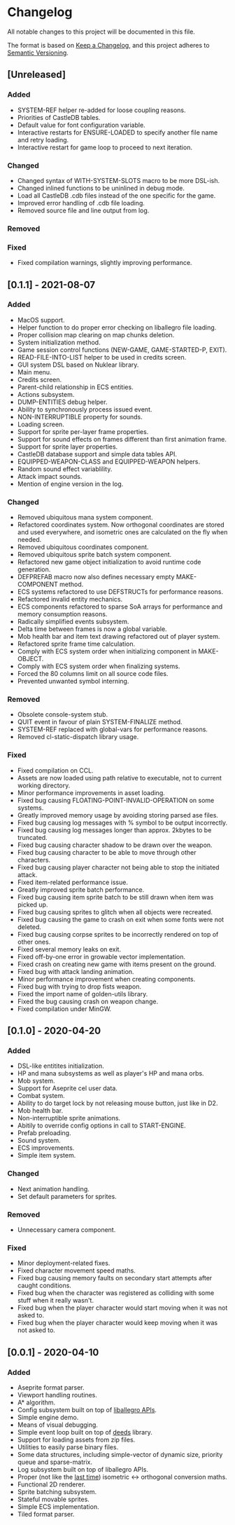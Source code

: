# Changelog
All notable changes to this project will be documented in this file.

The format is based on [Keep a Changelog](https://keepachangelog.com/en/1.1.0),
and this project adheres to
[Semantic Versioning](https://semver.org/spec/v2.0.0.html).

## [Unreleased]
### Added
- SYSTEM-REF helper re-added for loose coupling reasons.
- Priorities of CastleDB tables.
- Default value for font configuration variable.
- Interactive restarts for ENSURE-LOADED to specify another file name
  and retry loading.
- Interactive restart for game loop to proceed to next iteration.

### Changed
- Changed syntax of WITH-SYSTEM-SLOTS macro to be more DSL-ish.
- Changed inlined functions to be uninlined in debug mode.
- Load all CastleDB .cdb files instead of the one specific for the game.
- Improved error handling of .cdb file loading.
- Removed source file and line output from log.

### Removed

### Fixed
- Fixed compilation warnings, slightly improving performance.

## [0.1.1] - 2021-08-07
### Added
- MacOS support.
- Helper function to do proper error checking on liballegro file loading.
- Proper collision map clearing on map chunks deletion.
- System initialization method.
- Game session control functions (NEW-GAME, GAME-STARTED-P, EXIT).
- READ-FILE-INTO-LIST helper to be used in credits screen.
- GUI system DSL based on Nuklear library.
- Main menu.
- Credits screen.
- Parent-child relationship in ECS entities.
- Actions subsystem.
- DUMP-ENTITIES debug helper.
- Ability to synchronously process issued event.
- NON-INTERRUPTIBLE property for sounds.
- Loading screen.
- Support for sprite per-layer frame properties.
- Support for sound effects on frames different than first animation frame.
- Support for sprite layer properties.
- CastleDB database support and simple data tables API.
- EQUIPPED-WEAPON-CLASS and EQUIPPED-WEAPON helpers.
- Random sound effect variablility.
- Attack impact sounds.
- Mention of engine version in the log.

### Changed
- Removed ubiquitous mana system component.
- Refactored coordinates system. Now orthogonal coordinates are stored and used
  everywhere, and isometric ones are calculated on the fly when needed.
- Removed ubiquitous coordinates component.
- Removed ubiquitous sprite batch system component.
- Refactored new game object initialization to avoid runtime code generation.
- DEFPREFAB macro now also defines necessary empty MAKE-COMPONENT method.
- ECS systems refactored to use DEFSTRUCTs for performance reasons.
- Refactored invalid entity mechanics.
- ECS components refactored to sparse SoA arrays for performance and memory
  consumption reasons.
- Radically simplified events subsystem.
- Delta time between frames is now a global variable.
- Mob health bar and item text drawing refactored out of player system.
- Refactored sprite frame time calculation.
- Comply with ECS system order when initializing component in MAKE-OBJECT.
- Comply with ECS system order when finalizing systems.
- Forced the 80 columns limit on all source code files.
- Prevented unwanted symbol interning.

### Removed
- Obsolete console-system stub.
- QUIT event in favour of plain SYSTEM-FINALIZE method.
- SYSTEM-REF replaced with global-vars for performance reasons.
- Removed cl-static-dispatch library usage.

### Fixed
- Fixed compilation on CCL.
- Assets are now loaded using path relative to executable, not to current
  working directory.
- Minor performance improvements in asset loading.
- Fixed bug causing FLOATING-POINT-INVALID-OPERATION on some systems.
- Greatly improved memory usage by avoiding storing parsed ase files.
- Fixed bug causing log messages with % symbol to be output incorrectly.
- Fixed bug causing log messages longer than approx. 2kbytes to be truncated.
- Fixed bug causing character shadow to be drawn over the weapon.
- Fixed bug causing character to be able to move through other characters.
- Fixed bug causing player character not being able to stop the initiated
  attack.
- Fixed item-related performance issue.
- Greatly improved sprite batch performance.
- Fixed bug causing item sprite batch to be still drawn when item was picked
  up.
- Fixed bug causing sprites to glitch when all objects were recreated.
- Fixed bug causing the game to crash on exit when some fonts were not deleted.
- Fixed bug causing corpse sprites to be incorrectly rendered on top of other
  ones.
- Fixed several memory leaks on exit.
- Fixed off-by-one error in growable vector implementation.
- Fixed crash on creating new game with items present on the ground.
- Fixed bug with attack landing animation.
- Minor performance improvement when creating components.
- Fixed bug with trying to drop fists weapon.
- Fixed the import name of golden-utils library.
- Fixed the bug causing crash on weapon change.
- Fixed compilation under MinGW.

## [0.1.0] - 2020-04-20
### Added
- DSL-like entitites initialization.
- HP and mana subsystems as well as player's HP and mana orbs.
- Mob system.
- Support for Aseprite cel user data.
- Combat system.
- Ability to do target lock by not releasing mouse button, just like in D2.
- Mob health bar.
- Non-interruptible sprite animations.
- Abitily to override config options in call to START-ENGINE.
- Prefab preloading.
- Sound system.
- ECS improvements.
- Simple item system.

### Changed
- Next animation handling.
- Set default parameters for sprites.

### Removed
- Unnecessary camera component.

### Fixed
- Minor deployment-related fixes.
- Fixed character movement speed maths.
- Fixed bug causing memory faults on secondary start attempts after caught
  conditions.
- Fixed bug when the character was registered as colliding with some stuff when
  it really wasn't.
- Fixed bug when the player character would start moving when it was not asked
  to.
- Fixed bug when the player character would keep moving when it was not asked
  to.

## [0.0.1] - 2020-04-10
### Added
- Aseprite format parser.
- Viewport handling routines.
- A* algorithm.
- Config subsystem built on top of
  [liballegro APIs](https://liballeg.org/a5docs/5.2.0/config.html).
- Simple engine demo.
- Means of visual debugging.
- Simple event loop built on top of [deeds](https://github.com/Shinmera/deeds)
  library.
- Support for loading assets from zip files.
- Utilities to easily parse binary files.
- Some data structures, including simple-vector of dynamic size, priority queue
  and sparse-matrix.
- Log subsystem built on top of liballegro APIs.
- Proper (not like the
  [last time](https://awkravchuk.itch.io/darkness-looming))
  isometric <-> orthogonal conversion maths.
- Functional 2D renderer.
- Sprite batching subsystem.
- Stateful movable sprites.
- Simple ECS implementation.
- Tiled format parser.
